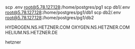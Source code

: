 scp .env root@5.78.127.128:/home/postgres/pg1
scp db1/.env root@5.78.127.128:/home/postgres/pg1/db1
scp db2/.env root@5.78.127.128:/home/postgres/pg1/db2

HYDROGEN.NS.HETZNER.COM
OXYGEN.NS.HETZNER.COM
HELIUM.NS.HETZNER.DE

hetzner
